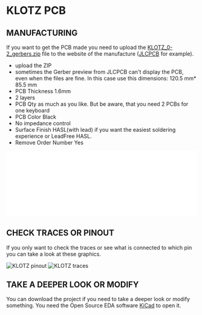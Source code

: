 # KLOTZ PCB

## MANUFACTURING
If you want to get the PCB made you need to upload the [KLOTZ_0-2_gerbers.zip](/PCB/KLOTZ_0-2_gerbers.zip) file to the website of the manufacture ([JLCPCB](https://jlcpcb.com/) for example).

- upload the ZIP
- sometimes the Gerber preview from JLCPCB can't display the PCB, even when the files are fine. In this case use this dimensions: 120.5 mm* 85.5 mm
- PCB Thickness 1.6mm
- 2 layers
- PCB Qty as much as you like. But be aware, that you need 2 PCBs for one keyboard
- PCB Color Black
- No impedance control
- Surface Finish HASL(with lead) if you want the easiest soldering experience or LeadFree HASL.
- Remove Order Number Yes

![KLOTZ PCB](/docs/images/KLOTZ_pcb.svg)



## CHECK TRACES OR PINOUT

If you only want to check the traces or see what is connected to which pin you can take a look at these graphics.


![KLOTZ pinout](/docs/images/KLORpinout.png)
![KLOTZ traces](/docs/images/KLORtraces.png)



## TAKE A DEEPER LOOK OR MODIFY 

You can download the project if you need to take a deeper look or modify something. You need the Open Source EDA software [KiCad](https://www.kicad.org/) to open it.